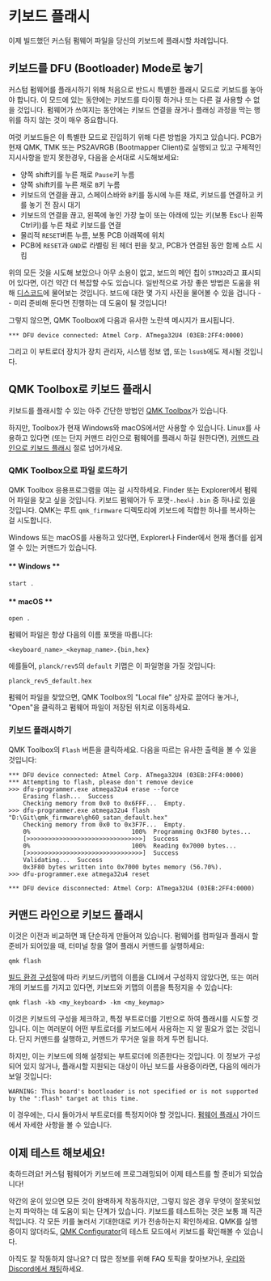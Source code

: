 # 키보드 플래시

이제 빌드했던 커스텀 펌웨어 파일을 당신의 키보드에 플래시할 차례입니다.

## 키보드를 DFU (Bootloader) Mode로 놓기

커스텀 펌웨어를 플래시하기 위해 처음으로 반드시 특별한 플래시 모드로 키보드를 놓아야 합니다. 이 모드에 있는 동안에는 키보드를 타이핑 하거나 또는 다른 걸 사용할 수 없을 것입니다. 펌웨어가 쓰여지는 동안에는 키보드 연결을 끊거나 플래싱 과정을 막는 행위를 하지 않는 것이 매우 중요합니다.

여럿 키보드들은 이 특별한 모드로 진입하기 위해 다른 방법을 가지고 있습니다. PCB가 현재 QMK, TMK 또는 PS2AVRGB (Bootmapper Client)로 실행되고 있고 구체적인 지시사항을 받지 못한경우, 다음을 순서대로 시도해보세요:

* 양쪽 shift키를 누른 채로 `Pause`키 누름
* 양쪽 shift키를 누른 채로 `B`키 누름
* 키보드의 연결을 끊고, 스페이스바와 `B`키를 동시에 누른 채로, 키보드를 연결하고 키를 놓기 전 잠시 대기
* 키보드의 연결을 끊고, 왼쪽에 놓인 가장 높이 또는 아래에 있는 키(보통 Esc나 왼쪽 Ctrl키)를 누른 채로 키보드를 연결
* 물리적 `RESET`버튼 누름, 보통 PCB 아래쪽에 위치
* PCB에 `RESET`과 `GND`로 라벨링 된 헤더 핀을 찾고, PCB가 연결된 동안 함께 쇼트 시킴

위의 모든 것을 시도해 보았으나 아무 소용이 없고, 보드의 메인 칩이 `STM32`라고 표시되어 있다면, 이건 약간 더 복잡할 수도 있습니다. 일반적으로 가장 좋은 방법은 도움을 위해 [디스코드](https://discord.gg/Uq7gcHh)에 물어보는 것입니다. 보드에 대한 몇 가지 사진을 물어볼 수 있을 겁니다 -- 미리 준비해 둔다면 진행하는 데 도움이 될 것입니다!

그렇지 않으면, QMK Toolbox에 다음과 유사한 노란색 메시지가 표시됩니다. 

```
*** DFU device connected: Atmel Corp. ATmega32U4 (03EB:2FF4:0000)
```

그리고 이 부트로더 장치가 장치 관리자, 시스템 정보 앱, 또는 `lsusb`에도 제시될 것입니다.

## QMK Toolbox로 키보드 플래시

키보드를 플래시할 수 있는 아주 간단한 방법인 [QMK Toolbox](https://github.com/qmk/qmk_toolbox/releases)가 있습니다.

하지만, Toolbox가 현재 Windows와 macOS에서만 사용할 수 있습니다. Linux를 사용하고 있다면 (또는 단지 커맨드 라인으로 펌웨어를 플래시 하길 원한다면), [커맨드 라인으로 키보드 플래시](ko/#flash-your-keyboard-from-the-command-line) 절로 넘어가세요.

### QMK Toolbox으로 파일 로드하기

QMK Toolbox 응용프로그램을 여는 걸 시작하세요. Finder 또는 Explorer에서 펌웨어 파일을 찾고 싶을 것입니다. 키보드 펌웨어가 두 포맷-`.hex`나 `.bin` 중 하나로 있을 것입니다. QMK는 루트 `qmk_firmware` 디렉토리에 키보드에 적합한 하나를 복사하는 걸 시도합니다.
 
Windows 또는 macOS를 사용하고 있다면, Explorer나 Finder에서 현재 폴더를 쉽게 열 수 있는 커맨드가 있습니다.

<!-- tabs:start -->

#### ** Windows **

```
start .
```

#### ** macOS **

```
open .
```

<!-- tabs:end -->

펌웨어 파일은 항상 다음의 이름 포맷을 따릅니다:

```
<keyboard_name>_<keymap_name>.{bin,hex}
```

에를들어, `planck/rev5`의 `default` 키맵은 이 파일명을 가질 것입니다:

```
planck_rev5_default.hex
```

펌웨어 파일을 찾았으면, QMK Toolbox의 "Local file" 상자로 끌어다 놓거나, "Open"을 클릭하고 펌웨어 파일이 저장된 위치로 이동하세요.

### 키보드 플래시하기

QMK Toolbox의 `Flash` 버튼을 클릭하세요. 다음을 따르는 유사한 출력을 볼 수 있을 것입니다:

```
*** DFU device connected: Atmel Corp. ATmega32U4 (03EB:2FF4:0000)
*** Attempting to flash, please don't remove device
>>> dfu-programmer.exe atmega32u4 erase --force
    Erasing flash...  Success
    Checking memory from 0x0 to 0x6FFF...  Empty.
>>> dfu-programmer.exe atmega32u4 flash "D:\Git\qmk_firmware\gh60_satan_default.hex"
    Checking memory from 0x0 to 0x3F7F...  Empty.
    0%                            100%  Programming 0x3F80 bytes...
    [>>>>>>>>>>>>>>>>>>>>>>>>>>>>>>>>]  Success
    0%                            100%  Reading 0x7000 bytes...
    [>>>>>>>>>>>>>>>>>>>>>>>>>>>>>>>>]  Success
    Validating...  Success
    0x3F80 bytes written into 0x7000 bytes memory (56.70%).
>>> dfu-programmer.exe atmega32u4 reset
    
*** DFU device disconnected: Atmel Corp: ATmega32U4 (03EB:2FF4:0000)
```

## 커맨드 라인으로 키보드 플래시

이것은 이전과 비교하면 꽤 단순하게 만들어져 있습니다. 펌웨어를 컴파일과 플래시 할 준비가 되어있을 때, 터미널 창을 열어 플래시 커맨드를 실행하세요:

    qmk flash

[빌드 환경 구성](ko/newbs_getting_started.md)절에 따라 키보드/키맵의 이름을 CLI에서 구성하지 않았다면, 또는 여러개의 키보드를 가지고 있다면, 키보드와 키맵의 이름을 특정지을 수 있습니다:

    qmk flash -kb <my_keyboard> -km <my_keymap>

이것은 키보드의 구성을 체크하고, 특정 부트로더를 기반으로 하여 플래시를 시도할 것입니다. 이는 여러분이 어떤 부트로더를 키보드에서 사용하는 지 알 필요가 없는 것입니다. 단지 커맨드를 실행하고, 커맨드가 무거운 일을 하게 두면 됩니다.

하지만, 이는 키보드에 의해 설정되는 부트로더에 의존한다는 것입니다. 이 정보가 구성되어 있지 않거나, 플래시할 지원되는 대상이 아닌 보드를 사용중이라면, 다음의 에러가 보일 것입니다:

    WARNING: This board's bootloader is not specified or is not supported by the ":flash" target at this time.

이 경우에는, 다시 돌아가서 부트로더를 특정지어야 할 것입니다. [펌웨어 플래시](ko/flashing.md) 가이드에서 자세한 사항을 볼 수 있습니다.

## 이제 테스트 해보세요!

축하드려요! 커스텀 펌웨어가 키보드에 프로그래밍되어 이제 테스트를 할 준비가 되었습니다!

약간의 운이 있으면 모든 것이 완벽하게 작동하지만, 그렇지 않은 경우 무엇이 잘못되었는지 파악하는 데 도움이 되는 단계가 있습니다. 
키보드를 테스트하는 것은 보통 꽤 직관적입니다. 각 모든 키를 눌러서 기대한대로 키가 전송하는지 확인하세요. QMK를 실행중이지 않더라도, [QMK Configurator](https://config.qmk.fm/#/test/)의 테스트 모드에서 키보드를 확인해볼 수 있습니다.

아직도 잘 작동하지 않나요? 더 많은 정보를 위해 FAQ 토픽을 찾아보거나, [우리와 Discord에서 채팅](https://discord.gg/Uq7gcHh)하세요.
